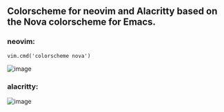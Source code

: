 
## Colorscheme for neovim and Alacritty based on the Nova colorscheme for Emacs.
### neovim:

``` vim.cmd('colorscheme nova') ```

![image](https://github.com/marshamllow95/nova-colorscheme/assets/127486634/5bc69981-7a3b-41a8-927f-d9402dadc01e)

### alacritty:

![image](https://github.com/marshamllow95/nova-colorscheme/assets/127486634/478bdda5-13ec-4232-95c6-83f1073bffcf)
